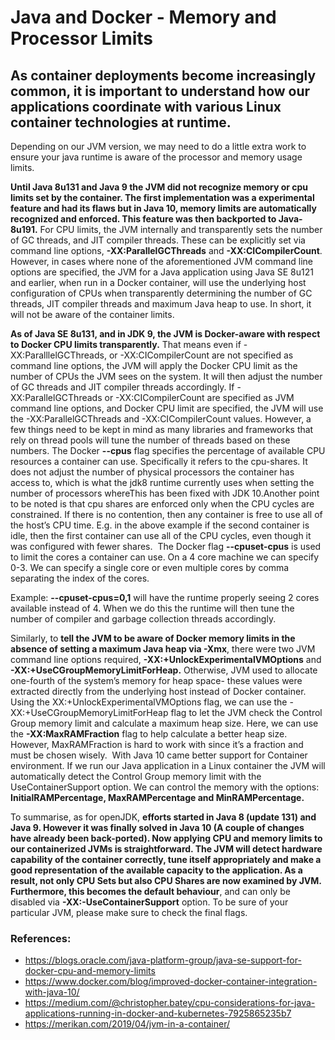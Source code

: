 # Java and Docker - Memory and Processor Limits

## As container deployments become increasingly common, it is important to understand how our applications coordinate with various Linux container technologies at runtime.
Depending on our JVM version, we may need to do a little extra work to ensure your java runtime is aware of the processor and memory usage limits.

**Until Java 8u131 and Java 9 the JVM did not recognize memory or cpu limits set by the container.  The first implementation was a experimental feature and had its flaws but in Java 10, memory limits are automatically recognized and enforced. This feature was then backported to Java-8u191.**
For CPU limits, the JVM internally and transparently sets the number of GC threads, and JIT compiler threads.
These can be explicitly set via command line options, **-XX:ParallelGCThreads** and **-XX:CICompilerCount**.
However, in cases where none of the aforementioned JVM command line options are specified, the JVM for a Java application using Java SE 8u121 and earlier, when run in a Docker container,  will use the underlying host configuration of CPUs when transparently determining the number of GC threads, JIT compiler threads and maximum Java heap to use. In short, it will not be aware of the container limits.

**As of Java SE 8u131, and in JDK 9, the JVM is Docker-aware with respect to Docker CPU limits transparently.** That means even if -XX:ParalllelGCThreads, or -XX:CICompilerCount are not specified as command line options, the JVM will apply the Docker CPU limit as the number of CPUs the JVM sees on the system. It will then adjust the number of GC threads and JIT compiler threads accordingly. If -XX:ParallelGCThreads or -XX:CICompilerCount are specified as JVM command line options, and Docker CPU limit are specified, the JVM will use the -XX:ParallelGCThreads and -XX:CICompilerCount values.
However, a few things need to be kept in mind as many libraries and frameworks that rely on thread pools will tune the number of threads based on these numbers.
The Docker **--cpus** flag specifies the percentage of available CPU resources a container can use. 
Specifically it refers to the cpu-shares. It does not adjust the number of physical processors the container has access to, which is what the jdk8 runtime currently uses when setting the number of processors whereThis has been fixed with JDK 10.Another point to be noted is that cpu shares are enforced only when the CPU cycles are constrained. If there is no contention, then any container is free to use all of the host’s CPU time. E.g. in the above example if the second container is idle, then the first container can use all of the CPU cycles, even though it was configured with fewer shares.  
The Docker flag **--cpuset-cpus** is used to limit the cores a container can use. On a 4 core machine we can specify 0-3. We can specify a single core or even multiple cores by comma separating the index of the cores.

Example:  **--cpuset-cpus=0,1** will have the runtime properly seeing 2 cores available instead of 4. 
When we do this the runtime will then tune the number of compiler and garbage collection threads accordingly. 



 Similarly, to **tell the JVM to be aware of Docker memory limits in the absence of setting a maximum Java heap via -Xmx**, there were two JVM command line options required, **-XX:+UnlockExperimentalVMOptions** and **-XX:+UseCGroupMemoryLimitForHeap.**
Otherwise, JVM used to allocate one-fourth of the system’s memory for heap space- these values were extracted directly from the underlying host instead of Docker container. Using the  XX:+UnlockExperimentalVMOptions flag, we can use the -XX:+UseCGroupMemoryLimitForHeap flag to let the JVM check the Control Group memory limit and calculate a maximum heap size.
Here, we can use the **-XX:MaxRAMFraction** flag to help calculate a better heap size. However, MaxRAMFraction is hard to work with since it’s a fraction and must be chosen wisely. 
With Java 10 came better support for Container environment. If we run our Java application in a Linux container the JVM will automatically detect the Control Group memory limit with the UseContainerSupport option. 
We can control the memory with the options: **InitialRAMPercentage, MaxRAMPercentage and MinRAMPercentage.**

To summarise, as for openJDK, **efforts started in Java 8 (update 131) and Java 9. However it was finally solved in Java 10 (A couple of changes have already been back-ported). Now applying CPU and memory limits to our containerized JVMs is straightforward. The JVM will detect hardware capability of the container correctly, tune itself appropriately and make a good representation of the available capacity to the application. As a result, not only CPU Sets but also CPU Shares are now examined by JVM. Furthermore, this becomes the default behaviour**, and can only be disabled via **-XX:-UseContainerSupport** option. To be sure of your particular JVM, please make sure to check the final flags.

### References:
- https://blogs.oracle.com/java-platform-group/java-se-support-for-docker-cpu-and-memory-limits
- https://www.docker.com/blog/improved-docker-container-integration-with-java-10/
- https://medium.com/@christopher.batey/cpu-considerations-for-java-applications-running-in-docker-and-kubernetes-7925865235b7
- https://merikan.com/2019/04/jvm-in-a-container/
